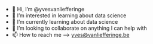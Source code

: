- 👋 Hi, I’m @yvesvanliefferinge
- 👀 I’m interested in learning about data science
- 🌱 I’m currently learning about data science
- 💞️ I’m looking to collaborate on anything I can help with
- 📫 How to reach me --> yves@vanliefferinge.be

<!---
yvesvanliefferinge/yvesvanliefferinge is a ✨ special ✨ repository because its `README.md` (this file) appears on your GitHub profile.
You can click the Preview link to take a look at your changes.
--->
